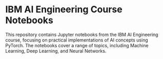 # IBM AI Engineering Course Notebooks
This repository contains Jupyter notebooks from the IBM AI Engineering course, 
focusing on practical implementations of AI concepts using PyTorch. The notebooks cover a range of topics, 
including Machine Learning, Deep Learning, and Neural Networks.
